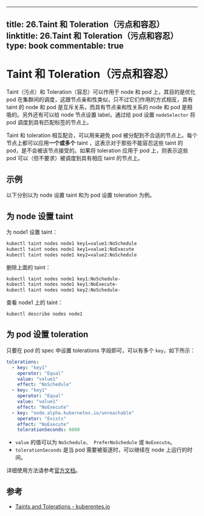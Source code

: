 
---
title: 26.Taint 和 Toleration（污点和容忍）
linktitle: 26.Taint 和 Toleration（污点和容忍）
type: book
commentable: true
---

# Taint 和 Toleration（污点和容忍）

Taint（污点）和 Toleration（容忍）可以作用于 node 和 pod 上，其目的是优化 pod 在集群间的调度，这跟节点亲和性类似，只不过它们作用的方式相反，具有 taint 的 node 和 pod 是互斥关系，而具有节点亲和性关系的 node 和 pod 是相吸的。另外还有可以给 node 节点设置 label，通过给 pod 设置 `nodeSelector` 将 pod 调度到具有匹配标签的节点上。

Taint 和 toleration 相互配合，可以用来避免 pod 被分配到不合适的节点上。每个节点上都可以应用**一个或多个** taint ，这表示对于那些不能容忍这些 taint 的 pod，是不会被该节点接受的。如果将 toleration 应用于 pod 上，则表示这些 pod 可以（但不要求）被调度到具有相应 taint 的节点上。

## 示例

以下分别以为 node 设置 taint 和为 pod 设置 toleration 为例。

## 为 node 设置 taint

为 node1 设置 taint：

```bash
kubectl taint nodes node1 key1=value1:NoSchedule
kubectl taint nodes node1 key1=value1:NoExecute
kubectl taint nodes node1 key2=value2:NoSchedule
```

删除上面的 taint：

```bash
kubectl taint nodes node1 key1:NoSchedule-
kubectl taint nodes node1 key1:NoExecute-
kubectl taint nodes node1 key2:NoSchedule-
```

查看 node1 上的 taint：

```bash
kubectl describe nodes node1
```

## 为 pod 设置 toleration

只要在 pod 的 spec 中设置 tolerations 字段即可，可以有多个 `key`，如下所示：

```yaml
tolerations:
  - key: "key1"
    operator: "Equal"
    value: "value1"
    effect: "NoSchedule"
  - key: "key1"
    operator: "Equal"
    value: "value1"
    effect: "NoExecute"
  - key: "node.alpha.kubernetes.io/unreachable"
    operator: "Exists"
    effect: "NoExecute"
    tolerationSeconds: 6000
```

- `value` 的值可以为 `NoSchedule`、` PreferNoSchedule` 或 `NoExecute`。
- `tolerationSeconds` 是当 pod 需要被驱逐时，可以继续在 node 上运行的时间。

详细使用方法请参考[官方文档](https://kubernetes.io/docs/concepts/configuration/taint-and-toleration/)。

## 参考

- [Taints and Tolerations - kuberentes.io](https://kubernetes.io/docs/concepts/configuration/taint-and-toleration/)

    